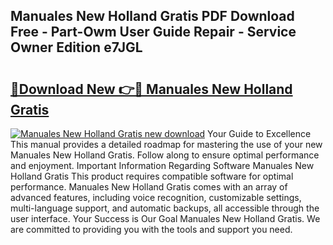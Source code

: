 ## Manuales New Holland Gratis PDF Download Free - Part-Owm User Guide Repair - Service Owner Edition e7JGL

# <h2><a href="http://bc90933.oget.top/?id=Manuales+New+Holland+Gratis">🔗Download New 👉🔴 Manuales New Holland Gratis</a></h2>

[![Manuales New Holland Gratis new download](https://i.imgur.com/5g1atiW.png)](http://bc90933.oget.top/?id=Manuales+New+Holland+Gratis)
Your Guide to Excellence This manual provides a detailed roadmap for mastering the use of your new Manuales New Holland Gratis. Follow along to ensure optimal performance and enjoyment. Important Information Regarding Software Manuales New Holland Gratis This product requires compatible software for optimal performance. Manuales New Holland Gratis comes with an array of advanced features, including voice recognition, customizable settings, multi-language support, and automatic backups, all accessible through the user interface. Your Success is Our Goal Manuales New Holland Gratis. We are committed to providing you with the tools and support you need.
